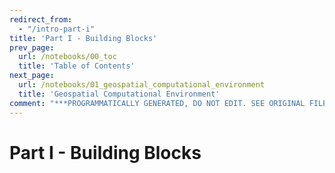 ```yaml
---
redirect_from:
  - "/intro-part-i"
title: 'Part I - Building Blocks'
prev_page:
  url: /notebooks/00_toc
  title: 'Table of Contents'
next_page:
  url: /notebooks/01_geospatial_computational_environment
  title: 'Geospatial Computational Environment'
comment: "***PROGRAMMATICALLY GENERATED, DO NOT EDIT. SEE ORIGINAL FILES IN /content***"
---
```

# Part I - Building Blocks
